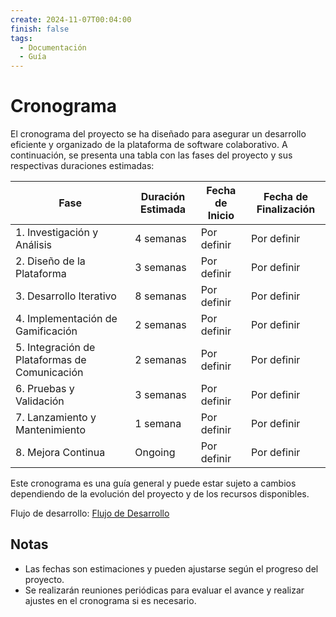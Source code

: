 ```yaml
---
create: 2024-11-07T00:04:00
finish: false
tags:
  - Documentación
  - Guía
---
```


# Cronograma

El cronograma del proyecto se ha diseñado para asegurar un desarrollo eficiente y organizado de la plataforma de software colaborativo. A continuación, se presenta una tabla con las fases del proyecto y sus respectivas duraciones estimadas:

| Fase                                          | Duración Estimada | Fecha de Inicio | Fecha de Finalización |
| --------------------------------------------- | ----------------- | --------------- | --------------------- |
| 1. Investigación y Análisis                   | 4 semanas         | Por definir     | Por definir           |
| 2. Diseño de la Plataforma                    | 3 semanas         | Por definir     | Por definir           |
| 3. Desarrollo Iterativo                       | 8 semanas         | Por definir     | Por definir           |
| 4. Implementación de Gamificación             | 2 semanas         | Por definir     | Por definir           |
| 5. Integración de Plataformas de Comunicación | 2 semanas         | Por definir     | Por definir           |
| 6. Pruebas y Validación                       | 3 semanas         | Por definir     | Por definir           |
| 7. Lanzamiento y Mantenimiento                | 1 semana          | Por definir     | Por definir           |
| 8. Mejora Continua                            | Ongoing           | Por definir     | Por definir           |

Este cronograma es una guía general y puede estar sujeto a cambios dependiendo de la evolución del proyecto y de los recursos disponibles.

Flujo de desarrollo: [Flujo de Desarrollo](./Flujo_Desarrollo.canvas)

## Notas
- Las fechas son estimaciones y pueden ajustarse según el progreso del proyecto.
- Se realizarán reuniones periódicas para evaluar el avance y realizar ajustes en el cronograma si es necesario.
